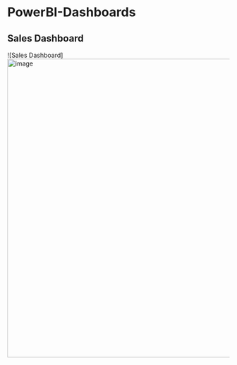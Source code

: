 # PowerBI-Dashboards
## Sales Dashboard
![Sales Dashboard] 
<img width="1209" height="678" alt="image" src="https://github.com/user-attachments/assets/9ae3103e-1a97-4e80-8ab8-f3face10378d" />
